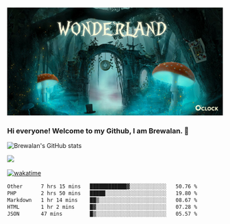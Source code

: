 
![Cover](https://github.com/Brewalan74/Brewalan74/blob/master/img/cover.jpeg)

### Hi everyone! Welcome to my Github, I am Brewalan. 👋

![Brewalan's GitHub stats](https://github-readme-stats.vercel.app/api?username=Brewalan74&theme=merko&show_icons=true&&count_private=true&include_all_commits=true)

<img align="rigth" src="https://github-readme-stats.vercel.app/api/top-langs/?username=Brewalan74&layout=compact&theme=merko" height=235 />

[![wakatime](https://wakatime.com/badge/user/2f1cc193-a445-42bd-8c55-7b5ab93f0467.svg)](https://wakatime.com/@2f1cc193-a445-42bd-8c55-7b5ab93f0467)

<!--START_SECTION:waka-->
```text
Other      7 hrs 15 mins   ████████████▓░░░░░░░░░░░░   50.76 % 
PHP        2 hrs 50 mins   █████░░░░░░░░░░░░░░░░░░░░   19.80 % 
Markdown   1 hr 14 mins    ██▒░░░░░░░░░░░░░░░░░░░░░░   08.67 % 
HTML       1 hr 2 mins     █▓░░░░░░░░░░░░░░░░░░░░░░░   07.28 % 
JSON       47 mins         █▒░░░░░░░░░░░░░░░░░░░░░░░   05.57 % 
```
<!--END_SECTION:waka-->


<!--
**Brewalan74/Brewalan74** is a ✨ _special_ ✨ repository because its `README.md` (this file) appears on your GitHub profile.

Here are some ideas to get you started:

- 🔭 I’m currently working on ...
- 🌱 I’m currently learning ...
- 👯 I’m looking to collaborate on ...
- 🤔 I’m looking for help with ...
- 💬 Ask me about ...
- 📫 How to reach me: ...
- 😄 Pronouns: ...
- ⚡ Fun fact: ...
-->
